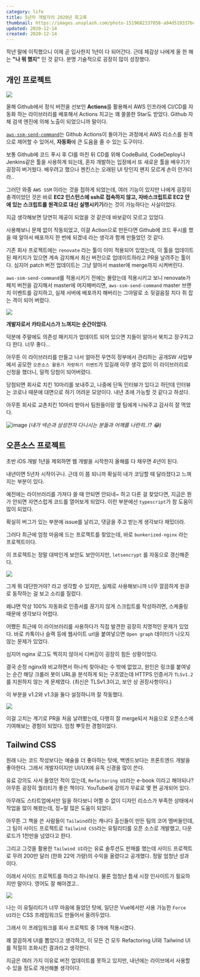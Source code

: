 ```yaml
---
category: life
title: 5년차 개발자의 2020년 회고록
thumbnail: https://images.unsplash.com/photo-1519682337058-a94d519337bc?ixid=MXwxMjA3fDB8MHxwaG90by1wYWdlfHx8fGVufDB8fHw%3D&ixlib=rb-1.2.1&auto=format&fit=crop&w=1350&q=80
updated: 2020-12-14
created: 2020-12-14
---
```


작년 말에 이직했으니 이제 곧 입사한지 1년이 다 되어간다. 근데 체감상 나에게 올 한 해는 **"나 뭐 했지"** 인 것 같다. 분명 기술적으로 굉장히 많이 성장했다.
<!--more-->

## 개인 프로젝트

![](https://images.velog.io/images/peterkimzz/post/59f817fb-ddc0-4f93-876f-de3b0ba1f40a/image.png)

올해 Github에서 정식 버전을 선보인 **Actions**를 활용해서 AWS 인프라에 CI/CD를 자동화 하는 라이브러리를 배포해서 Actions 치고는 꽤 쏠쏠한 Star도 받았다. Github 자체 검색 엔진에 의해 노출이 되었으니까 말이다.

[`aws-ssm-send-command`](https://github.com/marketplace/actions/aws-ssm-send-command)는 Github Actions이 돌아가는 과정에서 AWS 리소스를 원격으로 제어할 수 있어서, **자동화**에 큰 도움을 줄 수 있는 도구이다.

보통 Github에 코드 푸시 후 CI를 마친 뒤 CD를 위해 CodeBuild, CodeDeploy나 Jenkins같은 툴을 사용하게 되는데, 혼자 개발하는 입장에서 또 새로운 툴을 배우기가 굉장히 버거웠다. 배우려고 했으나 젠킨스는 오래된 UI 탓인지 왠지 모르게 손이 안가더라..

그러던 와중 `AWS SSM` 이라는 것을 접하게 되었는데, 여러 기능이 있지만 나에게 굉장히 충격이었던 것은 바로 **EC2 인스턴스에 ssh로 접속하지 않고, 자바스크립트로 EC2 안에 있는 스크립트를 원격으로 대신 실행시키기**라는 것이 가능하다는 사실이었다.

지금 생각해보면 당연히 제공이 되었을 것 같은데 바보같이 모르고 있었다.

사용해보니 문제 없이 작동되었고, 이걸 Action으로 만든다면 Github에 코드 푸시를 했을 때 알아서 배포까지 한 번에 되겠네 라는 생각과 함께 만들었던 것 같다. 

기존 회사 프로젝트에는 `renovate` 라는 툴이 이미 적용되어 있었는데, 이 툴을 업데이트 된 패키지가 있으면 계속 감지해서 최신 버전으로 업데이트하라고 PR을 날려주는 툴이다. 심지어 patch 버전 업데이트는 그냥 알아서 master에 merge까지 시켜버린다.

`aws-ssm-send-command`를 적용시키기 전에는 몰랐는데 적용시키고 보니 renovate가 패치 버전을 감지해서 master에 머지해버리면, `aws-ssm-send-command` master 브랜치 이벤트를 감지하고, 실제 서버에 배포까지 해버리는 그야말로 소 뒷걸음질 치다 쥐 잡는 격이 되어 버렸다.


![](https://images.velog.io/images/peterkimzz/post/4cff112a-a82c-4293-97bb-d2762ec221f4/1594182493129-b492166969.jpg)

**개발자로서 카타르시스가 느껴지는 순간이었다.**

덕분에 주말에도 의존성 패키지가 업데이트 되어 있으면 지들이 알아서 북치고 장구치고 다 한다. 너무 좋다...

아무튼 이 라이브러리를 만들고 나서 얼마전 우연히 정부에서 관리하는 공개SW 사업부에서 공모한 `오픈소스 활용기 자랑하기 이벤트`가 있길래 아무 생각 없이 이 라이브러리로 신청을 했더니, 덜컥 당첨이 되어버렸다.

당첨되면 회사로 치킨 10마리를 보내주고, 나중에 단독 인터뷰가 있다고 하던데 인터뷰는 코로나 때문에 대면으로 하기 어려운 모양이다. 내년 초에 가능할 것 같다고 하셨다.

아무튼 회사로 교촌치킨 10마리 받아서 팀원들이랑 옆 팀에게 나눠주고 감사히 잘 먹었다.

![image](https://user-images.githubusercontent.com/20244536/106996364-311a7300-67c4-11eb-9eb9-0e20b94b67b0.png)
*(내가 넥슨과 삼성전자 다니시는 분들과 어깨를 나란히..!? 😂)*

## 오픈소스 프로젝트

초반 iOS 개발 1년을 제외하면 웹 개발을 시작한지 올해를 다 채우면 4년이 된다.

내년이면 5년차 시작이구나. 근데 이 쯤 되니까 확실히 내가 코딩할 때 달라졌다고 느껴지는 부분이 있다.

예전에는 라이브러리를 가져다 쓸 때 안되면 안되네~ 하고 다른 걸 찾았다면, 지금은 뭔가 안되면 자연스럽게 코드를 열어보게 되었다. 이런 부분에선 `typescript`가 참 도움이 많이 되었다.

확실히 버그가 있는 부분에 issue를 날리고, 댓글을 주고 받는게 생각보다 재밌더라.

그러다 최근에 엄청 마음에 드는 프로젝트를 찾았는데, 바로 `bunkerized-nginx` 라는 프로젝트이다.

이 프로젝트는 정말 대박인게 보안도 보안이지만, `letsencrypt` 를 자동으로 갱신해준다.

![](https://images.velog.io/images/peterkimzz/post/e0d58f9e-1829-4ae5-ad0a-9675381b5f6a/1549860568870-3fec3c8b4b.jpg)

그게 뭐 대단한거야? 라고 생각할 수 있지만, 실제로 사용해보니까 너무 깔끔하게 원큐로 동작하는 걸 보고 소리를 질렀다. 

왜냐면 막상 100% 자동화로 인증서를 끊기지 않게 스크립트를 작성하려면, 스케줄링 때문에 생각보다 어렵다.

어쨌든 최근에 이 라이브러리를 사용하다가 직접 발견한 굉장히 치명적인 문제가 있었다. 바로 카톡이나 슬랙 등에 웹사이트 url을 붙여넣으면 `Open graph` 데이터가 나오지 않는 문제가 있었다.

심지어 nginx 로그도 찍히지 않아서 디버깅이 굉장히 힘든 상황이었다.

결국 순정 nginx와 비교하면서 하나씩 찾아내는 수 밖에 없었고, 원인은 링크를 붙여넣는 순간 해당 크롤러 봇이 URL을 분석하게 되는 구조였는데 HTTPS 인증서가 `TLSv1.2`를 지원하지 않는 게 문제였다. (최신은 TLSv1.3이고, 보안 상 권장사항이다.)

이 부분을 v1.2와 v1.3을 둘다 설정하니까 잘 작동했다.

![](https://images.velog.io/images/peterkimzz/post/e438e24d-4fb3-4a1f-bae0-71f77c421d6e/image.png)

이걸 고치는 계기로 PR을 처음 날려봤는데, 다행히 잘 merge되서 처음으로 오픈소스에 기여해보는 경험이 되었다. 엄청 뿌듯한 경험이었다.

## Tailwind CSS

원래 나는 코드 작성보다는 예술을 더 좋아하는 탓에, 백엔드보다는 프론트엔드 개발을 좋아한다. 그래서 개발자이지만 UI/UX에 유독 신경을 많이 쓴다.

유료 강의도 사서 들었던 적이 있는데, `Refactoring UI`라는 e-book 이라고 해야되나? 아무튼 굉장히 퀄리티가 좋은 책이다. YouTube에 강의가 무료로 몇 편 공개되어 있다.

아무래도 스타트업에서만 일을 하다보니 어쩔 수 없이 디자인 리소스가 부족한 상태에서 작업을 많이 해왔는데, 정~말 많은 도움이 되었다.

아무튼 그 책을 쓴 사람들이 `Tailwind`라는 캐나다 출신들이 만든 팀의 코어 멤버들인데, 그 팀이 사이드 프로젝트로 `Tailwind CSS`라는 유틸리티를 오픈 소스로 개발했고, 다운로드가 1천만을 넘었다고 한다.

그리고 그것을 활용한 `Tailwind UI`라는 유료 솔루션도 판매를 했는데 사이드 프로젝트로 무려 200만 달러 (한화 22억 가량)의 수익을 올렸다고 공개했다. 정말 엄청난 성과이다.

이래서 사이드 프로젝트를 하라고 하나보다. 물론 엄청난 틈새 시장 인사이트가 필요하지만 말이다. 영어도 잘 해야겠고..

![](https://media.vlpt.us/images/peterkimzz/post/2e9187d7-a2f9-4bf7-b869-6c92d3bc141d/forceui_thumbnail.jpg?w=768)

나는 이 유틸리티가 너무 마음에 들었던 탓에, 일단은 Vue에서만 사용 가능한 `Force UI`라는 CSS 프레임워크도 만들어서 올려두었다. 

그래서 이 프레임워크를 회사 프로젝트 중 1개에 적용시켰다. 

꽤 깔끔하게 UI를 뽑았다고 생각하고, 이 모든 건 모두 Refactoring UI와 Tailwind UI를 적절히 조화시킨 결과라고 생각한다.

지금은 여러 가지 이유로 버전 업데이트를 못하고 있지만, 내년에는 라이브에서 사용할 수 있을 정도로 개선해볼 생각이다.

<!-- ## 그 외

> This is highlighted text box qwfmq wfoqi wfoiqm fiq wofqm oi qowi fqiwfoqwmfoqimwfoqimwoqwif 

```js{0,0}[server.js]
const http = require('http')
const bodyParser = require('body-parser')

http.createServer((req, res) => {
  bodyParser.parse(req, (error, body) => {
    res.end(body)
  })
}).listen(3000)
``` -->